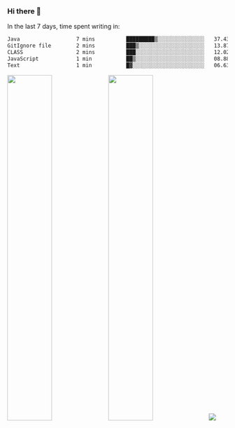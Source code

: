 ### Hi there 👋

In the last 7 days, time spent writing in:

<!--START_SECTION:waka-->

```txt
Java                  7 mins          █████████▒░░░░░░░░░░░░░░░   37.43 %
GitIgnore file        2 mins          ███▒░░░░░░░░░░░░░░░░░░░░░   13.87 %
CLASS                 2 mins          ███░░░░░░░░░░░░░░░░░░░░░░   12.02 %
JavaScript            1 min           ██▒░░░░░░░░░░░░░░░░░░░░░░   08.88 %
Text                  1 min           █▓░░░░░░░░░░░░░░░░░░░░░░░   06.63 %
```

<!--END_SECTION:waka-->

<img src="https://wakatime.com/share/@jimtje/5d0c92de-08f8-4a72-8f2f-6a9693d1e318.svg" width=45% height=45%> <img src="https://wakatime.com/share/@jimtje/501498ae-bda5-4da7-a89d-b40bcdd5556d.svg" width=45% height=45%>
![](https://hit.yhype.me/github/profile?user_id=43537315)
